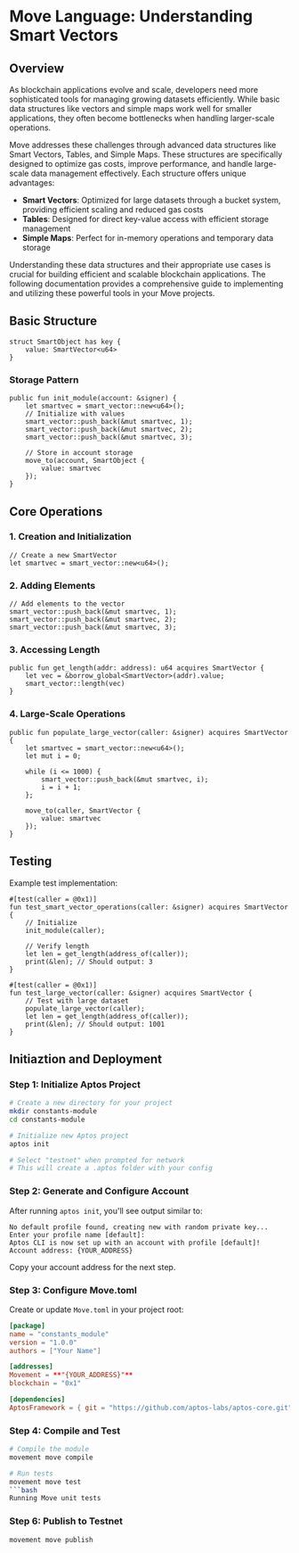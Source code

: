 # Move Language: Understanding Smart Vectors

## Overview
As blockchain applications evolve and scale, developers need more sophisticated tools for managing growing datasets efficiently. While basic data structures like vectors and simple maps work well for smaller applications, they often become bottlenecks when handling larger-scale operations.

Move addresses these challenges through advanced data structures like Smart Vectors, Tables, and Simple Maps. These structures are specifically designed to optimize gas costs, improve performance, and handle large-scale data management effectively. Each structure offers unique advantages:

- **Smart Vectors**: Optimized for large datasets through a bucket system, providing efficient scaling and reduced gas costs
- **Tables**: Designed for direct key-value access with efficient storage management
- **Simple Maps**: Perfect for in-memory operations and temporary data storage

Understanding these data structures and their appropriate use cases is crucial for building efficient and scalable blockchain applications. The following documentation provides a comprehensive guide to implementing and utilizing these powerful tools in your Move projects.

## Basic Structure
```move
struct SmartObject has key {
    value: SmartVector<u64>
}
```

### Storage Pattern
```move
public fun init_module(account: &signer) {
    let smartvec = smart_vector::new<u64>();
    // Initialize with values
    smart_vector::push_back(&mut smartvec, 1);
    smart_vector::push_back(&mut smartvec, 2);
    smart_vector::push_back(&mut smartvec, 3);
    
    // Store in account storage
    move_to(account, SmartObject {
        value: smartvec
    });
}
```

## Core Operations

### 1. Creation and Initialization
```move
// Create a new SmartVector
let smartvec = smart_vector::new<u64>();
```

### 2. Adding Elements
```move
// Add elements to the vector
smart_vector::push_back(&mut smartvec, 1);
smart_vector::push_back(&mut smartvec, 2);
smart_vector::push_back(&mut smartvec, 3);
```

### 3. Accessing Length
```move
public fun get_length(addr: address): u64 acquires SmartVector {
    let vec = &borrow_global<SmartVector>(addr).value;
    smart_vector::length(vec)
}
```

### 4. Large-Scale Operations
```move
public fun populate_large_vector(caller: &signer) acquires SmartVector {
    let smartvec = smart_vector::new<u64>();
    let mut i = 0;
    
    while (i <= 1000) {
        smart_vector::push_back(&mut smartvec, i);
        i = i + 1;
    };
    
    move_to(caller, SmartVector {
        value: smartvec
    });
}
```

## Testing
Example test implementation:
```move
#[test(caller = @0x1)]
fun test_smart_vector_operations(caller: &signer) acquires SmartVector {
    // Initialize
    init_module(caller);
    
    // Verify length
    let len = get_length(address_of(caller));
    print(&len); // Should output: 3
}

#[test(caller = @0x1)]
fun test_large_vector(caller: &signer) acquires SmartVector {
    // Test with large dataset
    populate_large_vector(caller);
    let len = get_length(address_of(caller));
    print(&len); // Should output: 1001
}
```

## Initiaztion and Deployment

### Step 1: Initialize Aptos Project

```bash
# Create a new directory for your project
mkdir constants-module
cd constants-module

# Initialize new Aptos project
aptos init

# Select "testnet" when prompted for network
# This will create a .aptos folder with your config
```

### Step 2: Generate and Configure Account

After running `aptos init`, you'll see output similar to:
```
No default profile found, creating new with random private key...
Enter your profile name [default]: 
Aptos CLI is now set up with an account with profile [default]! 
Account address: {YOUR_ADDRESS}
```

Copy your account address for the next step.

### Step 3: Configure Move.toml

Create or update `Move.toml` in your project root:
```toml
[package]
name = "constants_module"
version = "1.0.0"
authors = ["Your Name"]

[addresses]
Movement = **"{YOUR_ADDRESS}"**
blockchain = "0x1"

[dependencies]
AptosFramework = { git = "https://github.com/aptos-labs/aptos-core.git", subdir = "aptos-move/framework/aptos-framework/", rev = "mainnet" }
```


### Step 4: Compile and Test

```bash
# Compile the module
movement move compile

# Run tests
movement move test
```bash
Running Move unit tests
```

### Step 6: Publish to Testnet

```bash
movement move publish
```

